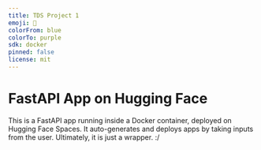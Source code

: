 ```yaml
---
title: TDS Project 1
emoji: 🚀
colorFrom: blue
colorTo: purple
sdk: docker
pinned: false
license: mit
---
```


# FastAPI App on Hugging Face

This is a FastAPI app running inside a Docker container, deployed on Hugging Face Spaces.
It auto-generates and deploys apps by taking inputs from the user.
Ultimately, it is just a wrapper. :/
